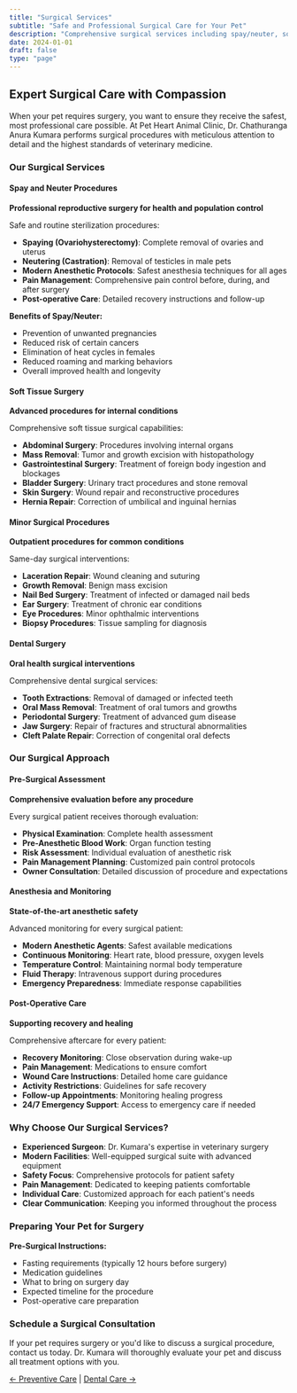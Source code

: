 ```yaml
---
title: "Surgical Services"
subtitle: "Safe and Professional Surgical Care for Your Pet"
description: "Comprehensive surgical services including spay/neuter, soft tissue surgery, and minor procedures performed with the highest standards of care at Pet Heart Animal Clinic."
date: 2024-01-01
draft: false
type: "page"
---
```


## Expert Surgical Care with Compassion

When your pet requires surgery, you want to ensure they receive the safest, most professional care possible. At Pet Heart Animal Clinic, Dr. Chathuranga Anura Kumara performs surgical procedures with meticulous attention to detail and the highest standards of veterinary medicine.

### Our Surgical Services

#### Spay and Neuter Procedures
**Professional reproductive surgery for health and population control**

Safe and routine sterilization procedures:
- **Spaying (Ovariohysterectomy)**: Complete removal of ovaries and uterus
- **Neutering (Castration)**: Removal of testicles in male pets
- **Modern Anesthetic Protocols**: Safest anesthesia techniques for all ages
- **Pain Management**: Comprehensive pain control before, during, and after surgery
- **Post-operative Care**: Detailed recovery instructions and follow-up

**Benefits of Spay/Neuter:**
- Prevention of unwanted pregnancies
- Reduced risk of certain cancers
- Elimination of heat cycles in females
- Reduced roaming and marking behaviors
- Overall improved health and longevity

#### Soft Tissue Surgery
**Advanced procedures for internal conditions**

Comprehensive soft tissue surgical capabilities:
- **Abdominal Surgery**: Procedures involving internal organs
- **Mass Removal**: Tumor and growth excision with histopathology
- **Gastrointestinal Surgery**: Treatment of foreign body ingestion and blockages
- **Bladder Surgery**: Urinary tract procedures and stone removal
- **Skin Surgery**: Wound repair and reconstructive procedures
- **Hernia Repair**: Correction of umbilical and inguinal hernias

#### Minor Surgical Procedures
**Outpatient procedures for common conditions**

Same-day surgical interventions:
- **Laceration Repair**: Wound cleaning and suturing
- **Growth Removal**: Benign mass excision
- **Nail Bed Surgery**: Treatment of infected or damaged nail beds
- **Ear Surgery**: Treatment of chronic ear conditions
- **Eye Procedures**: Minor ophthalmic interventions
- **Biopsy Procedures**: Tissue sampling for diagnosis

#### Dental Surgery
**Oral health surgical interventions**

Comprehensive dental surgical services:
- **Tooth Extractions**: Removal of damaged or infected teeth
- **Oral Mass Removal**: Treatment of oral tumors and growths
- **Periodontal Surgery**: Treatment of advanced gum disease
- **Jaw Surgery**: Repair of fractures and structural abnormalities
- **Cleft Palate Repair**: Correction of congenital oral defects

### Our Surgical Approach

#### Pre-Surgical Assessment
**Comprehensive evaluation before any procedure**

Every surgical patient receives thorough evaluation:
- **Physical Examination**: Complete health assessment
- **Pre-Anesthetic Blood Work**: Organ function testing
- **Risk Assessment**: Individual evaluation of anesthetic risk
- **Pain Management Planning**: Customized pain control protocols
- **Owner Consultation**: Detailed discussion of procedure and expectations

#### Anesthesia and Monitoring
**State-of-the-art anesthetic safety**

Advanced monitoring for every surgical patient:
- **Modern Anesthetic Agents**: Safest available medications
- **Continuous Monitoring**: Heart rate, blood pressure, oxygen levels
- **Temperature Control**: Maintaining normal body temperature
- **Fluid Therapy**: Intravenous support during procedures
- **Emergency Preparedness**: Immediate response capabilities

#### Post-Operative Care
**Supporting recovery and healing**

Comprehensive aftercare for every patient:
- **Recovery Monitoring**: Close observation during wake-up
- **Pain Management**: Medications to ensure comfort
- **Wound Care Instructions**: Detailed home care guidance
- **Activity Restrictions**: Guidelines for safe recovery
- **Follow-up Appointments**: Monitoring healing progress
- **24/7 Emergency Support**: Access to emergency care if needed

### Why Choose Our Surgical Services?

- **Experienced Surgeon**: Dr. Kumara's expertise in veterinary surgery
- **Modern Facilities**: Well-equipped surgical suite with advanced equipment
- **Safety Focus**: Comprehensive protocols for patient safety
- **Pain Management**: Dedicated to keeping patients comfortable
- **Individual Care**: Customized approach for each patient's needs
- **Clear Communication**: Keeping you informed throughout the process

### Preparing Your Pet for Surgery

**Pre-Surgical Instructions:**
- Fasting requirements (typically 12 hours before surgery)
- Medication guidelines
- What to bring on surgery day
- Expected timeline for the procedure
- Post-operative care preparation

### Schedule a Surgical Consultation

If your pet requires surgery or you'd like to discuss a surgical procedure, contact us today. Dr. Kumara will thoroughly evaluate your pet and discuss all treatment options with you.

[← Preventive Care](/services/preventive-care/) | [Dental Care →](/services/dental-care/)